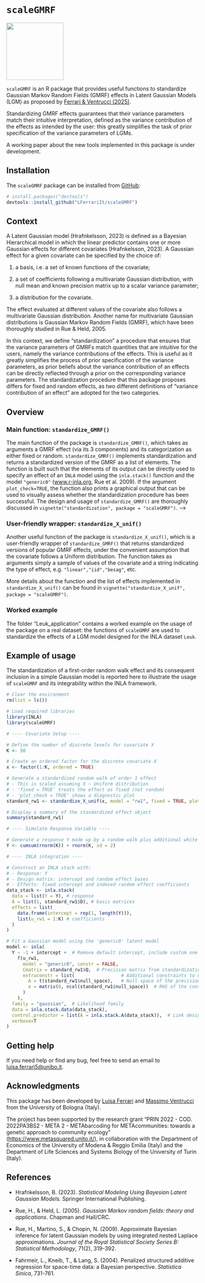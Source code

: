 
<!-- README.md is generated from README.Rmd. Please edit that file -->

# `scaleGMRF`

<!-- badges: start -->

<img src="logo/logo.png" align="sticker.png" height="150"/>
<!-- badges: end -->

`scaleGMRF` is an R package that provides useful functions to
standardize Gaussian Markov Random Fields (GMRF) effects in Latent
Gaussian Models (LGM) as proposed by [Ferrari & Ventrucci
(2025)](https://arxiv.org/abs/2501.16057).

Standardizing GMRF effects guarantees that their variance parameters
match their intuitive interpretation, defined as the variance
contribution of the effects as intended by the user: this greatly
simplifies the task of prior specification of the variance parameters of
LGMs.

A working paper about the new tools implemented in this package is under
development.

## Installation

The `scaleGMRF` package can be installed from
[GitHub](https://github.com/):

``` r
# install.packages("devtools")
devtools::install_github("LFerrariIt/scaleGMRF")
```

## Context

A Latent Gaussian model (Hrafnkelsson, 2023) is defined as a Bayesian
Hierarchical model in which the linear predictor contains one or more
Gaussian effects for different covariates (Hrafnkelsson, 2023). A
Gaussian effect for a given covariate can be specified by the choice of:

1.  a basis, i.e. a set of known functions of the covariate;

2.  a set of coefficients following a multivariate Gaussian
    distribution, with null mean and known precision matrix up to a
    scalar variance parameter;

3.  a distribution for the covariate.

The effect evaluated at different values of the covariate also follows a
multivariate Gaussian distribution. Another name for multivariate
Gaussian distributions is Gaussian Markov Random Fields (GMRF), which
have been thoroughly studied in Rue & Held, 2005.

In this context, we define “standardization” a procedure that ensures
that the variance parameters of GMRFs match quantities that are
intuitive for the users, namely the variance contributions of the
effects. This is useful as it greatly simplifies the process of prior
specification of the variance parameters, as prior beliefs about the
variance contribution of an effects can be directly reflected through a
prior on the corresponding variance parameters. The standardization
procedure that this package proposes differs for fixed and random
effects, as two different definitions of “variance contribution of an
effect” are adopted for the two categories.

## Overview

### Main function: `standardize_GMRF()`

The main function of the package is `standardize_GMRF()`, which takes as
arguments a GMRF effect (via its 3 components) and its categorization as
either fixed or random. `standardize_GMRF()` implements standardization
and returns a standardized version of the GMRF as a list of elements.
The function is built such that the elements of its output can be
directly used to specify an effect of an `INLA` model using the
`inla.stack()` function and the model `"generic0"` (www.r-inla.org, Rue
et al. 2009). If the argument `plot_check=TRUE`, the function also
prints a graphical output that can be used to visually assess whether
the standardization procedure has been successful. The design and usage
of `standardize_GMRF()` are thoroughly discussed in
`vignette("standardization", package = "scaleGMRF")`. –\>

### User-friendly wrapper: `standardize_X_unif()`

Another useful function of the package is `standardize_X_unif()`, which
is a user-friendly wrapper of `standardize_GMRF()` that returns
standardized versions of popular GMRF effects, under the convenient
assumption that the covariate follows a Uniform distribution. The
function takes as arguments simply a sample of values of the covariate
and a string indicating the type of effect,
e.g. `"linear","iid","besag"`, etc.

More details about the function and the list of effects implemented in
`standardize_X_unif()` can be found in
`vignette("standardize_X_unif", package = "scaleGMRF")`.

<!--### Modified P-Splines
&#10;An important class of effects implemented in the `standardize_X_unif()` function are the P-Spline effects, which are popularly used in LGMs (Fahrmeir et al. 2004). Applying the standardization procedure to these effects require a slight modification of the precision matrices traditionally used for their specification. The motivation and the design of this modified version of P-Splines is presented in `vignette("psplines", package = "scaleGMRF")`.---->

### Worked example

The folder “Leuk_application” contains a worked example on the usage of
the package on a real dataset: the functions of `scaleGMRF` are used to
standardize the effects of a LGM model designed for the INLA dataset
`Leuk`.
<!--The folder contains both a commented `.R` script file and a `.Rmd` walk-through version.---->

## Example of usage

The standardization of a first-order random walk effect and its
consequent inclusion in a simple Gaussian model is reported here to
illustrate the usage of `scaleGMRF` and its integrability within the
INLA framework.

``` r
# Clear the environment
rm(list = ls())

# Load required libraries
library(INLA)
library(scaleGMRF)

# ---- Covariate Setup ----

# Define the number of discrete levels for covariate X
K <- 50

# Create an ordered factor for the discrete covariate X
x <- factor(1:K, ordered = TRUE)

# Generate a standardized random walk of order 1 effect
# - This is scaled assuming X ~ Uniform distribution
# - 'fixed = TRUE' treats the effect as fixed (not random)
# - 'plot_check = TRUE' shows a diagnostic plot
standard_rw1 <- standardize_X_unif(x, model = "rw1", fixed = TRUE, plot_check = TRUE)

# Display a summary of the standardized effect object
summary(standard_rw1)

# ---- Simulate Response Variable ----

# Generate a response Y made up by a random walk plus additional white noise
Y <- cumsum(rnorm(K)) + rnorm(K, sd = 2)

# ---- INLA integration ----

# Construct an INLA stack with:
# - Response: Y
# - Design matrix: intercept and random effect bases
# - Effects: fixed intercept and indexed random effect coefficients
data_stack <- inla.stack(
  data = list(Y = Y), # response
  A = list(1, standard_rw1$D), # basis matrices
  effects = list(
    data.frame(intercept = rep(1, length(Y))),
    list(u_rw1 = 1:K) # coefficients
  )
)

# Fit a Gaussian model using the 'generic0' latent model
model <- inla(
  Y ~ -1 + intercept +  # Remove default intercept, include custom one
    f(u_rw1,
      model = "generic0", constr = FALSE,
      Cmatrix = standard_rw1$Q,  # Precision matrix from standardization
      extraconstr = list(                 # Additional constraints to ensure identifiability
        A = t(standard_rw1$null_space),   # Null space of the precision matrix
        e = matrix(0, ncol(standard_rw1$null_space))  # RHS of the constraint
      )
    ),
  family = "gaussian",  # Likelihood family
  data = inla.stack.data(data_stack),
  control.predictor = list(A = inla.stack.A(data_stack)),  # Link design matrix
  verbose=T
)
```

<!-- ----# Plot of response, real random walk process, and estimated one
plot(as.numeric(x),Y)
lines(as.numeric(x),real_rw1_process)
lines(as.numeric(x),
      model$summary.fixed$mean+model$summary.random$u_rw1$mean,col=2) -->

## Getting help

If you need help or find any bug, feel free to send an email to
<luisa.ferrari5@unibo.it>.

## Acknowledgments

This package has been developed by [Luisa
Ferrari](https://www.unibo.it/sitoweb/luisa.ferrari5/en) and [Massimo
Ventrucci](https://www.unibo.it/sitoweb/massimo.ventrucci/en) from the
University of Bologna (Italy).

The project has been supported by the research grant “PRIN 2022 - COD.
2022PA3BS2 - META 2 - METAbarcoding for METAcommunities: towards a
genetic approach to community ecology”
(<https://www.metasquared.unito.it/>), in collaboration with the
Department of Economics of the University of Modena & Reggio Emilia
(Italy) and the Department of Life Sciences and Systems Biology of the
University of Turin (Italy).

## References

- Hrafnkelsson, B. (2023). *Statistical Modeling Using Bayesian Latent
  Gaussian Models.* Springer International Publishing.

- Rue, H., & Held, L. (2005). *Gaussian Markov random fields: theory and
  applications*. Chapman and Hall/CRC.

- Rue, H., Martino, S., & Chopin, N. (2009). Approximate Bayesian
  inference for latent Gaussian models by using integrated nested
  Laplace approximations. *Journal of the Royal Statistical Society
  Series B: Statistical Methodology*, 71(2), 319-392.

- Fahrmeir, L., Kneib, T., & Lang, S. (2004). Penalized structured
  additive regression for space-time data: a Bayesian perspective.
  *Statistica Sinica*, 731-761.
